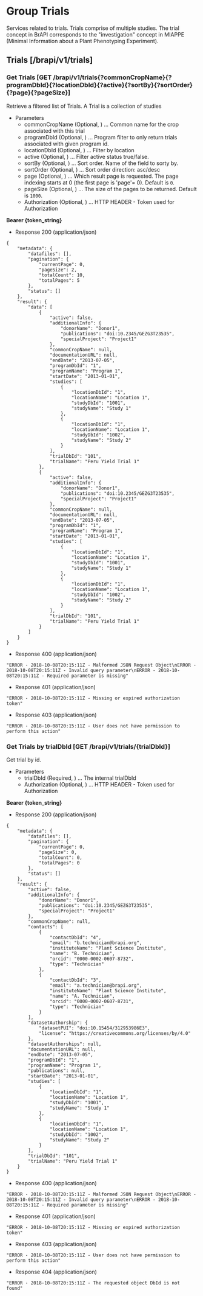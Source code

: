 
# Group Trials

Services related to trials. Trials comprise of multiple studies. The trial concept in BrAPI corresponds to the "investigation" concept in MIAPPE (Minimal Information about a Plant Phenotyping Experiment).




## Trials [/brapi/v1/trials] 




### Get Trials  [GET /brapi/v1/trials{?commonCropName}{?programDbId}{?locationDbId}{?active}{?sortBy}{?sortOrder}{?page}{?pageSize}]

Retrieve a filtered list of Trials. A Trial is a collection of studies

 

+ Parameters
    + commonCropName (Optional, ) ... Common name for the crop associated with this trial
    + programDbId (Optional, ) ... Program filter to only return trials associated with given program id.
    + locationDbId (Optional, ) ... Filter by location
    + active (Optional, ) ... Filter active status true/false.
    + sortBy (Optional, ) ... Sort order. Name of the field to sorty by.
    + sortOrder (Optional, ) ... Sort order direction: asc/desc
    + page (Optional, ) ... Which result page is requested. The page indexing starts at 0 (the first page is 'page'= 0). Default is `0`.
    + pageSize (Optional, ) ... The size of the pages to be returned. Default is `1000`.
    + Authorization (Optional, ) ... HTTP HEADER - Token used for Authorization 

<strong>Bearer {token_string} </strong>




+ Response 200 (application/json)
```
{
    "metadata": {
        "datafiles": [],
        "pagination": {
            "currentPage": 0,
            "pageSize": 2,
            "totalCount": 10,
            "totalPages": 5
        },
        "status": []
    },
    "result": {
        "data": [
            {
                "active": false,
                "additionalInfo": {
                    "donorName": "Donor1",
                    "publications": "doi:10.2345/GEZG3T23535",
                    "specialProject": "Project1"
                },
                "commonCropName": null,
                "documentationURL": null,
                "endDate": "2013-07-05",
                "programDbId": "1",
                "programName": "Program 1",
                "startDate": "2013-01-01",
                "studies": [
                    {
                        "locationDbId": "1",
                        "locationName": "Location 1",
                        "studyDbId": "1001",
                        "studyName": "Study 1"
                    },
                    {
                        "locationDbId": "1",
                        "locationName": "Location 1",
                        "studyDbId": "1002",
                        "studyName": "Study 2"
                    }
                ],
                "trialDbId": "101",
                "trialName": "Peru Yield Trial 1"
            },
            {
                "active": false,
                "additionalInfo": {
                    "donorName": "Donor1",
                    "publications": "doi:10.2345/GEZG3T23535",
                    "specialProject": "Project1"
                },
                "commonCropName": null,
                "documentationURL": null,
                "endDate": "2013-07-05",
                "programDbId": "1",
                "programName": "Program 1",
                "startDate": "2013-01-01",
                "studies": [
                    {
                        "locationDbId": "1",
                        "locationName": "Location 1",
                        "studyDbId": "1001",
                        "studyName": "Study 1"
                    },
                    {
                        "locationDbId": "1",
                        "locationName": "Location 1",
                        "studyDbId": "1002",
                        "studyName": "Study 2"
                    }
                ],
                "trialDbId": "101",
                "trialName": "Peru Yield Trial 1"
            }
        ]
    }
}
```

+ Response 400 (application/json)
```
"ERROR - 2018-10-08T20:15:11Z - Malformed JSON Request Object\nERROR - 2018-10-08T20:15:11Z - Invalid query parameter\nERROR - 2018-10-08T20:15:11Z - Required parameter is missing"
```

+ Response 401 (application/json)
```
"ERROR - 2018-10-08T20:15:11Z - Missing or expired authorization token"
```

+ Response 403 (application/json)
```
"ERROR - 2018-10-08T20:15:11Z - User does not have permission to perform this action"
```





### Get Trials by trialDbId  [GET /brapi/v1/trials/{trialDbId}]

Get trial by id.

 

+ Parameters
    + trialDbId (Required, ) ... The internal trialDbId
    + Authorization (Optional, ) ... HTTP HEADER - Token used for Authorization 

<strong>Bearer {token_string} </strong>




+ Response 200 (application/json)
```
{
    "metadata": {
        "datafiles": [],
        "pagination": {
            "currentPage": 0,
            "pageSize": 0,
            "totalCount": 0,
            "totalPages": 0
        },
        "status": []
    },
    "result": {
        "active": false,
        "additionalInfo": {
            "donorName": "Donor1",
            "publications": "doi:10.2345/GEZG3T23535",
            "specialProject": "Project1"
        },
        "commonCropName": null,
        "contacts": [
            {
                "contactDbId": "4",
                "email": "b.technician@brapi.org",
                "instituteName": "Plant Science Institute",
                "name": "B. Technician",
                "orcid": "0000-0002-0607-8732",
                "type": "Technician"
            },
            {
                "contactDbId": "3",
                "email": "a.technician@brapi.org",
                "instituteName": "Plant Science Institute",
                "name": "A. Technician",
                "orcid": "0000-0002-0607-8731",
                "type": "Technician"
            }
        ],
        "datasetAuthorship": {
            "datasetPUI": "doi:10.15454/312953986E3",
            "license": "https://creativecommons.org/licenses/by/4.0"
        },
        "datasetAuthorships": null,
        "documentationURL": null,
        "endDate": "2013-07-05",
        "programDbId": "1",
        "programName": "Program 1",
        "publications": null,
        "startDate": "2013-01-01",
        "studies": [
            {
                "locationDbId": "1",
                "locationName": "Location 1",
                "studyDbId": "1001",
                "studyName": "Study 1"
            },
            {
                "locationDbId": "1",
                "locationName": "Location 1",
                "studyDbId": "1002",
                "studyName": "Study 2"
            }
        ],
        "trialDbId": "101",
        "trialName": "Peru Yield Trial 1"
    }
}
```

+ Response 400 (application/json)
```
"ERROR - 2018-10-08T20:15:11Z - Malformed JSON Request Object\nERROR - 2018-10-08T20:15:11Z - Invalid query parameter\nERROR - 2018-10-08T20:15:11Z - Required parameter is missing"
```

+ Response 401 (application/json)
```
"ERROR - 2018-10-08T20:15:11Z - Missing or expired authorization token"
```

+ Response 403 (application/json)
```
"ERROR - 2018-10-08T20:15:11Z - User does not have permission to perform this action"
```

+ Response 404 (application/json)
```
"ERROR - 2018-10-08T20:15:11Z - The requested object DbId is not found"
```

